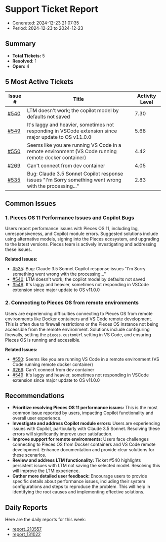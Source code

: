 # Support Ticket Report
- Generated: 2024-12-23 21:07:35
- Period: 2024-12-23 to 2024-12-23

## Summary
- **Total Tickets:** 5
- **Resolved:** 1
- **Open:** 4

## 5 Most Active Tickets
| Issue # | Title | Activity Level |
|---------|-------|----------------|
| [#540](https://github.com/pieces-app/support/issues/540) | LTM doesn't work; the copilot model by defaults not saved | 7.30 |
| [#549](https://github.com/pieces-app/support/issues/549) | It's laggy and heavier, sometimes not responding in VSCode extension since major update to OS v11.0.0 | 5.68 |
| [#550](https://github.com/pieces-app/support/issues/550) | Seems like you are running VS Code in a remote environment (VS Code running remote docker container) | 4.42 |
| [#269](https://github.com/pieces-app/support/issues/269) | Can't connect from dev container | 4.05 |
| [#535](https://github.com/pieces-app/support/issues/535) | Bug: Claude 3.5 Sonnet Copilot response issues "I'm Sorry something went wrong with the processing..." | 2.83 |

## Common Issues
### 1. Pieces OS 11 Performance Issues and Copilot Bugs
Users report performance issues with Pieces OS 11, including lag, unresponsiveness, and Copilot module errors.  Suggested solutions include using alternative models, signing into the Pieces ecosystem, and upgrading to the latest versions. Pieces team is actively investigating and addressing these issues.

**Related Issues:**
- [#535](https://github.com/pieces-app/support/issues/535): Bug: Claude 3.5 Sonnet Copilot response issues "I'm Sorry something went wrong with the processing..."
- [#540](https://github.com/pieces-app/support/issues/540): LTM doesn't work; the copilot model by defaults not saved
- [#549](https://github.com/pieces-app/support/issues/549): It's laggy and heavier, sometimes not responding in VSCode extension since major update to OS v11.0.0

### 2. Connecting to Pieces OS from remote environments
Users are experiencing difficulties connecting to Pieces OS from remote environments like Docker containers and VS Code remote development. This is often due to firewall restrictions or the Pieces OS instance not being accessible from the remote environment. Solutions include configuring firewalls, setting the `pieces.customUrl` setting in VS Code, and ensuring Pieces OS is running and accessible.

**Related Issues:**
- [#550](https://github.com/pieces-app/support/issues/550): Seems like you are running VS Code in a remote environment (VS Code running remote docker container)
- [#269](https://github.com/pieces-app/support/issues/269): Can't connect from dev container
- [#549](https://github.com/pieces-app/support/issues/549): It's laggy and heavier, sometimes not responding in VSCode extension since major update to OS v11.0.0


## Recommendations
- **Prioritize resolving Pieces OS 11 performance issues:** This is the most common issue reported by users, impacting Copilot functionality and overall user experience.
- **Investigate and address Copilot module errors:** Users are experiencing issues with Copilot, particularly with Claude 3.5 Sonnet. Resolving these errors will significantly improve user satisfaction.
- **Improve support for remote environments:** Users face challenges connecting to Pieces OS from Docker containers and VS Code remote development. Enhance documentation and provide clear solutions for these scenarios.
- **Review and address LTM functionality:**  Ticket #540 highlights persistent issues with LTM not saving the selected model. Resolving this will improve the LTM experience.
- **Gather more detailed user feedback:** Encourage users to provide specific details about performance issues, including their system configurations and steps to reproduce the problem. This will help in identifying the root causes and implementing effective solutions.

## Daily Reports
Here are the daily reports for this week:

- [report_210557](daily/2024-12-23/report_210557.md)
- [report_131022](daily/2024-12-23/report_131022.md)
